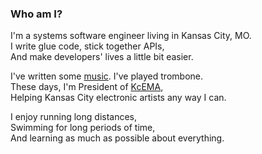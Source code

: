 ### Who am I? ###

I'm a systems software engineer living in Kansas City, MO.  
I write glue code, stick together APIs,  
And make developers' lives a little bit easier.  
  
I've written some [music](/compositions). I've played trombone.  
These days, I'm President of [KcEMA](http://www.kcema.net),  
Helping Kansas City electronic artists any way I can.  

I enjoy running long distances,  
Swimming for long periods of time,  
And learning as much as possible about everything.  
